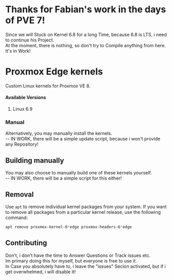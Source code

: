 # Thanks for Fabian's work in the days of PVE 7!
Since we will Stuck on Kernel 6.8 for a long Time, because 6.8 is LTS, i need to continue his Project.<br>
At the moment, there is nothing, so don't try to Compile anything from here. It's in Work!

# Proxmox Edge kernels
Custom Linux kernels for Proxmox VE 8.

#### Available Versions
1. Linux 6.9

### Manual
Alternatively, you may manually install the kernels.<br>
-- IN WORK, there will be a simple update script, because i won't provide any Repository!

## Building manually
You may also choose to manually build one of these kernels yourself.<br>
-- IN WORK, there will be a simple script for this either!

## Removal
Use `apt` to remove individual kernel packages from your system. If you want
to remove all packages from a particular kernel release, use the following
command:

```bash
apt remove proxmox-kernel-6*edge proxmox-headers-6*edge
```

## Contributing
Don't, i don't have the time to Answer Questions or Track issues etc.<br>
Im primary doing this for myself, but everyone is free to use it.<br>
In Case you absolutely have to, i leave the "issues" Secion activated, but if i get overwhelmed, i will disable it!
